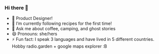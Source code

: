 ### Hi there 👋
- 🔭 Product Designer!
- 🌱 I’m currently following recipes for the first time!
- 💬 Ask me about coffee, camping, and ghost stories
- 😄 Pronouns: she/hers
- ⚡ Fun fact: I speak 3 languages and have lived in 5 different countries. Hobby radio.garden + google maps explorer :B 

